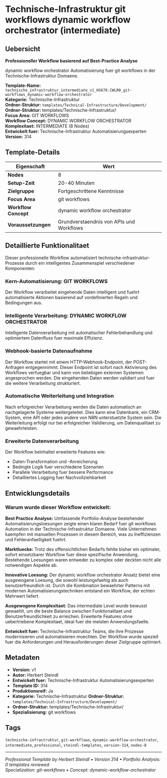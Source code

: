 # Technische-Infrastruktur git workflows dynamic workflow orchestrator (intermediate)

## Uebersicht

**Professioneller Workflow basierend auf Best-Practice Analyse**

dynamic workflow orchestrator Automatisierung fuer git workflows in der Technische-Infrastruktur Domaene.

**Template-Name:** `technische_infrastruktur_intermediate_v1_HS678.CWLR0_git-workflows_dynamic-workflow-orchestrator`  
**Kategorie:** Technische-Infrastruktur  
**Ordner-Struktur:** `templates/Technical-Infrastructure/Development/`
**Ordner-Struktur:** templates/Technische-Infrastruktur/  
**Focus Area:** GIT WORKFLOWS  
**Workflow Concept:** DYNAMIC WORKFLOW ORCHESTRATOR  
**Komplexitaet:** INTERMEDIATE (8 Nodes)  
**Entwickelt fuer:** Technische-Infrastruktur Automatisierungsexperten  
**Version:** 314

## Template-Details

| **Eigenschaft** | **Wert** |
|------------------|----------|
| **Nodes** | 8 |
| **Setup-Zeit** | 20-40 Minuten |
| **Zielgruppe** | Fortgeschrittene Kenntnisse |
| **Focus Area** | git workflows |
| **Workflow Concept** | dynamic workflow orchestrator |
| **Voraussetzungen** | Grundverstaendnis von APIs und Workflows |

## Detaillierte Funktionalitaet

Dieser professionelle Workflow automatisiert technische-infrastruktur-Prozesse durch ein intelligentes Zusammenspiel verschiedener Komponenten:

### Kern-Automatisierung: GIT WORKFLOWS
Der Workflow verarbeitet eingehende Daten intelligent und fuehrt automatisierte Aktionen basierend auf vordefinierten Regeln und Bedingungen aus.

### Intelligente Verarbeitung: DYNAMIC WORKFLOW ORCHESTRATOR
Intelligente Datenverarbeitung mit automatischer Fehlerbehandlung und optimiertem Datenfluss fuer maximale Effizienz.

### Webhook-basierte Datenaufnahme
Der Workflow startet mit einem HTTP-Webhook-Endpoint, der POST-Anfragen entgegennimmt. Dieser Endpoint ist sofort nach Aktivierung des Workflows verfuegbar und kann von beliebigen externen Systemen angesprochen werden. Die eingehenden Daten werden validiert und fuer die weitere Verarbeitung strukturiert.

### Automatische Weiterleitung und Integration
Nach erfolgreicher Verarbeitung werden die Daten automatisch an nachgelagerte Systeme weitergeleitet. Dies kann eine Datenbank, ein CRM-System, eine API oder jedes andere von N8N unterstuetzte System sein. Die Weiterleitung erfolgt nur bei erfolgreicher Validierung, um Datenqualitaet zu gewaehrleisten.

### Erweiterte Datenverarbeitung
Der Workflow beinhaltet erweiterte Features wie:
- Daten-Transformation und -Anreicherung
- Bedingte Logik fuer verschiedene Szenarien
- Parallele Verarbeitung fuer bessere Performance
- Detailliertes Logging fuer Nachvollziehbarkeit



## Entwicklungsdetails

### Warum wurde dieser Workflow entwickelt:

**Best Practice Analyse:** Umfassende Portfolio-Analyse bestehender Automatisierungsloesungen zeigte einen klaren Bedarf fuer git workflows Automation in der Technische-Infrastruktur Domaene. Viele Unternehmen kaempfen mit manuellen Prozessen in diesem Bereich, was zu Ineffizienzen und Fehleranfaelligkeit fuehrt.

**Marktluecke:** Trotz des offensichtlichen Bedarfs fehlte bisher ein optimaler, sofort einsetzbarer Workflow fuer diese spezifische Anwendung. Bestehende Loesungen waren entweder zu komplex oder deckten nicht alle notwendigen Aspekte ab.

**Innovative Loesung:** Der dynamic workflow orchestrator Ansatz bietet eine ausgewogene Loesung, die sowohl leistungsfaehig als auch benutzerfreundlich ist. Durch die Kombination bewaehrter Patterns mit modernen Automatisierungstechniken entstand ein Workflow, der echten Mehrwert liefert.

**Ausgewogene Komplexitaet:** Das intermediate Level wurde bewusst gewaehlt, um die beste Balance zwischen Funktionalitaet und Benutzerfreundlichkeit zu erreichen. Erweiterte Features ohne uebertriebene Komplexitaet, ideal fuer die meisten Anwendungsfaelle.

**Entwickelt fuer:** Technische-Infrastruktur Teams, die ihre Prozesse modernisieren und automatisieren moechten. Der Workflow wurde speziell fuer die Anforderungen und Herausforderungen dieser Zielgruppe optimiert.

## Metadaten

- **Version:** v1
- **Autor:** Herbert Steindl
- **Entwickelt fuer:** Technische-Infrastruktur Automatisierungsexperten
- **Template ID:** 314
- **Produktionsreif:** Ja
- **Kategorie:** Technische-Infrastruktur
**Ordner-Struktur:** `templates/Technical-Infrastructure/Development/`
- **Ordner-Struktur:** templates/Technische-Infrastruktur/
- **Spezialisierung:** git workflows

## Tags

`technische-infrastruktur`, `git-workflows`, `dynamic-workflow-orchestrator`, `intermediate`, `professional`, `steindl-templates`, `version-314`, `nodes-8`

---

*Professional Template by Herbert Steindl • Version 314 • Portfolio Analysis: 0 templates reviewed*  
*Specialization: git-workflows • Concept: dynamic-workflow-orchestrator*